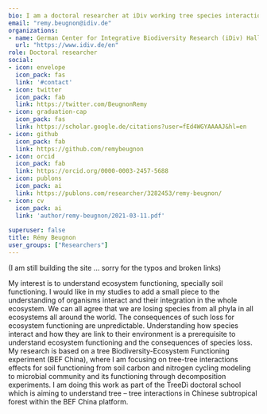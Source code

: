```yaml
---
bio: I am a doctoral researcher at iDiv working tree species interaction effect on soil functioning.
email: "remy.beugnon@idiv.de"
organizations:
- name: German Center for Integrative Biodiversity Research (iDiv) Halle-Jena-Leipzig 
  url: "https://www.idiv.de/en"
role: Doctoral researcher
social:
- icon: envelope
  icon_pack: fas
  link: '#contact'
- icon: twitter
  icon_pack: fab
  link: https://twitter.com/BeugnonRemy
- icon: graduation-cap
  icon_pack: fas
  link: https://scholar.google.de/citations?user=fEd4WGYAAAAJ&hl=en
- icon: github
  icon_pack: fab
  link: https://github.com/remybeugnon
- icon: orcid
  icon_pack: fab
  link: https://orcid.org/0000-0003-2457-5688
- icon: publons
  icon_pack: ai
  link: https://publons.com/researcher/3282453/remy-beugnon/
- icon: cv
  icon_pack: ai
  link: 'author/remy-beugnon/2021-03-11.pdf'
  
superuser: false
title: Rémy Beugnon
user_groups: ["Researchers"]
---
```

(I am still building the site ... sorry for the typos and broken links)

  My interest is to understand ecosystem functioning, specially soil functioning. I would like in my studies to add a small piece to the understanding of organisms interact and their integration in the whole ecosystem.
We can all agree that we are losing species from all phyla in all ecosystems all around the world. The consequences of such loss for ecosystem functioning are unpredictable. Understanding how species interact and how they are link to their environment is a prerequisite to understand ecosystem functioning and the consequences of species loss. 
My research is based on a tree Biodiversity-Ecosystem Functioning experiment (BEF China), where I am focusing on tree-tree interactions effects for soil functioning from soil carbon and nitrogen cycling modeling to microbial community and its functioning through decomposition experiments. I am doing this work as part of the TreeDì doctoral school which is aiming to understand tree – tree interactions in Chinese subtropical forest within the BEF China platform.